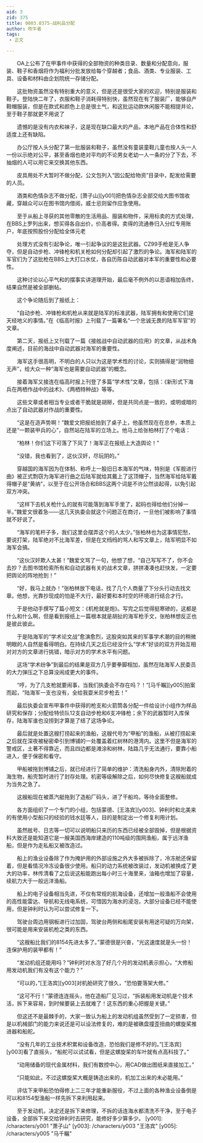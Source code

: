 ```yaml
---
aid: 3
zid: 375
title: 0003.0375-战利品分配
author: 吹牛者
tags: 
 - 正文

---
```




　　OA上公布了在甲事件中获得的全部物资的种类目录、数量和分配意向，服装、鞋子和香烟将作为福利分批发放给每个穿越者；食品、酒类、专业服装、工具、设备和材料由企划院统一存储分配。

　　这批物资虽然没有特别重大的意义，但是还是很受大家的欢迎，特别是服装和鞋子。登陆快二年了，衣服和鞋子消耗得特别快，虽然现在有了服装厂，能够自产鞋帽服装，但是在款式和颜色上总是很土气，和这批运动款休闲服不能相提并论，至于鞋子那就更不用说了

　　遗憾的是没有内衣和袜子，这是现在缺口最大的产品，本地产品在合体性和舒适度上还有缺陷。

　　办公厅按人头分配了第一批服装和鞋子，虽然没有童装童鞋儿童也按人头一人一份以示绝对公平，甚至香烟也绝对平均的不论男女老幼一人一条的分了下去，不抽烟的人可以用它来交换其他东西。

　　皮具用处不大暂时不做分配，公文包列入“因公配给物资”目录中，配发给需要的人员。

　　酒类和色情杂志不做分配，[萧子山][y001]把色情杂志全部交给大图书馆收藏，穿越众可以在图书馆内借阅，威士忌则留作应急使用。

　　至于从船上寻获的其他零散的生活用品、服装和物件，采用标卖的方式处理，在BBS上罗列出来，想买得各自出价，价高者得。卖得的流通券归入分红专用账户，年底按照股份分配给全体元老

　　处理方式没有引起争论，唯一引起争议的是这批武器。CZ99手枪是无人争夺，但是自动步枪、冲锋枪和机关枪如何分配却引起了激烈的争论。海军和陆军的军官们为了这批枪在BBS上大打口水仗，各自历陈自动武器对本军的重要性和必要性。

　　这种讨论以心平气和的摆事实讲道理开始，最后毫不例外的以恶语相加告终，结果自然是被全部删帖。

　　这个争论随后到了报纸上：

　　“自动步枪、冲锋枪和机枪从来就是陆军的标准武器，陆军拥有和使用它们是天经地义的事情。”在《临高时报》上刊载了一篇署名“一个忠诚无畏的陆军军官”的文章。

　　第二天，报纸上又刊载了一篇《接舷战中自动武器的应用》的文章，从战术角度阐述，目前的海战中自动武器对海军的重要性。

　　海军这手很高明，不明白的人只以为这是学术性的讨论，实则搞得是“润物细无声”，给大众一种“海军也是需要自动武器”的概念。

　　接着海军又接连在临高时报上刊登了多篇“学术性”文章，包括：《新形式下海兵在两栖作战中的战术》、《两栖特种战》等等。

　　这些文章或者相当专业或者干脆就是胡掰，但是共同点是一致的，或明或暗的点出了自动武器对作战的重要性。

　　“这是在造声势啊！”魏爱文把报纸拍到了桌子上，他虽然现在在总参，本质上还是“一颗装甲兵的心”，自然站在陆军的立场上。他马上给张柏林打了个电话：

　　“柏林！你们这下可落了下风了！海军正在报纸上大造舆论！”

　　“没错，我也看到了，这伙汉奸，尽玩阴的。”

　　穿越国的海军因为在体制、称呼上一股旧日本海军的气味，特别是《军舰进行曲》被正式剽窃为海军进行曲之后陆军就给其戴上了这顶帽子，当然海军给陆军戴得帽子是“黄纳”，以至于在公开场合和BBS这两个词是不许公然谈起得，以免引起双方冲突。

　　“这样下去机关枪什么的就有可能落到海军手里了，起码也得给他们分掉一半。”魏爱文很着急——这几天执委会就这个问题正在商讨，一旦他们被影响了事情就不好说了。

　　“海军的笔杆子多，我们这里会摆弄这个的人太少。”张柏林也为这事情犯愁，要说打架，陆军绝对不比海军差，但是在文绉绉的骂人和写文章上，陆军明显不如海军会搞。

　　“这伙汉奸欺人太甚！”魏爱文骂了一句，他想了想，“自己写写不了，你不会去抄？去图书馆检索所有和自动武器有关的战术文章，拼拼凑凑也赶快发，一定要把舆论的阵地抢到！”

　　“好，我马上就办！”张柏林放下电话，找了几个人商量了下分头行动去找文章。他想，光靠抄现成的怕是不大行，最好要和本时空的环境进行结合才行。

　　于是他动手撰写了篇小短文：《机枪就是炮》。写完之后觉得挺寒碜的，这都是什么和什么啊，但是看到报纸上一篇根本就是胡扯的海军枪手文，张柏林想反正也是彼此彼此。

　　于是陆海军的“学术论文战”愈演愈烈，这股突如其来的军事学术潮的目的稍微明眼的人自然是看得明白。在持续几天之后已经没什么“学术”好谈的双方开始互相对对方的文章进行挑错，暗示对方的学术水平有问题。

　　这场“学术纷争”到最后的结果是双方几乎要拳脚相加，虽然在陆海军人民委员的大力弹压之下总算没闹成更大的事件。

　　“哼，为了几支枪就要闹事，当我们执委会不存在吗？！”[马千瞩][y005]拍案而起，“陆海军一支也没有，全给我耍米尼步枪去！”

　　最后执委会宣布甲事件中获得的枪支和火箭筒各分配一件给设计小组作为样品研究和保存；分配给特侦队12支自动步枪和6支冲锋枪；余下的武器暂时入库保存，陆海军谁也没捞到才算是了结了这场争论。

　　最后就是处置这艘打捞起来的渔船，这艘代号为“甲船”的渔船，从被打捞起来之后就在深夜被秘密牵引到博铺的一处覆盖着红树林的港湾内。这里不但是海军的警戒区，土著不得靠近，而且四边都是滩涂和树林，陆路几乎无法通行，要靠小船进入，便于保密和看守。

　　甲船被拖到博铺之后，就已经进行了简单的维护：清洗船身内外，清除附着的海生物，船壳暂时进行了封存处理。机密等级解除之后，如何尽快修复这艘船就成为当务之急了。

　　这艘船现在被蒸汽艇拖到了造船厂码头，进了干船坞，等待全面整修。

　　各方面组织了一个专门的小组，包括蒙德、[王洛宾][y003]、钟利时和北美来的有使用小型船只的经验的钱水廷等人，目的是制定出一个修复利用计划。

　　虽然舷号、日志等一切可以说明船只来历的东西已经被全部毁掉，但是根据资料大致还是能知道它是一艘美国西海岸建造的110吨级的围网渔船，属于远洋渔船，但是作为走私船又被改造过。

　　船上的渔业设备除了作为掩护用的外部设施之外大多被拆除了，冷冻舱还保留着，但是看情况冷冻设备很少使用。船只的动力系统被改装过，发动机被换成了更大的功率，林传清看了之后说这船能跑出每小时三十海里来，油箱也增加了容量，续航力大于一般远洋渔船。

　　船上的电子设备相当先进，不仅有常规的航海设备，还增加一般渔船不会使用的高性能雷达、导航和无线电系统，可惜因为海水的浸泡，大部分设备已经不能使用，但是钟利时认为可以尝试修复一下。

　　驾驶台周边用钢板进行过加固，驾驶台两侧和船尾安装有用途可疑的万向架，很可能是用来安装机枪之类的东西。

　　“这艘船比我们的8154先进太多了。”蒙德很是兴奋，“光这速度就是头一份！连保护用的装甲都有！”

　　“发动机组还能用吗？”钟利时对水泡了好几个月的发动机表示担心，“大修船用发动机我们有没有这个能力？”

　　“可以的，”[王洛宾][y003]对机舱研究了很久，“恐怕要落架大修。”

　　“这可不行！”蒙德连连摇头，他在造船厂见习过，“拆装船用发动机是个技术活，拆下来容易，到时候要装上去就难了！这东西的重心把握是关键。”

　　但这还不是最棘手的，大家一致认为船上的发动机组虽然受到了一定损害，但是以机械部门的能力来说还是可以设法修复的，难的是被礁盘撞歪扭曲的螺旋桨推进器和船舵。

　　“没有几年的工业技术积累和设备改造，恐怕我们是修不好的。”[王洛宾][y003]看了直摇头，“船舵可以试试看，但是这螺旋桨的车叶就有点高科技了。”

　　“动用储备的现代金属材料，我们有数控中心，用CAD做出图纸来直接加工。”

　　“只能如此，不过这螺旋桨大概是铸造出来的，机加工出来的未必能用。”

　　评估下来甲船恐怕得修上二三年才能重新服役，不过上面的各种渔业设备倒是可以和8154型渔船一样先拆下来利用起来。

　　至于发动机，决定还是拆下来修理，不拆的话连海水都清洗不干净，至于电子设备，全部拆下来交给钟利时去研究，能修好多少算多少。
[y001]: /characters/y001 "萧子山"
[y003]: /characters/y003 "王洛宾"
[y005]: /characters/y005 "马千瞩"


